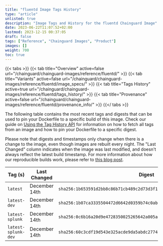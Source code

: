 ```yaml
---
title: "fluentd Image Tags History"
type: "article"
unlisted: true
description: "Image Tags and History for the fluentd Chainguard Image"
date: 2023-06-22T11:07:52+02:00
lastmod: 2023-12-15 00:37:05
draft: false
tags: ["Reference", "Chainguard Images", "Product"]
images: []
weight: 700
toc: true
---
```


{{< tabs >}}
{{< tab title="Overview" active=false url="/chainguard/chainguard-images/reference/fluentd/" >}}
{{< tab title="Variants" active=false url="/chainguard/chainguard-images/reference/fluentd/image_specs/" >}}
{{< tab title="Tags History" active=true url="/chainguard/chainguard-images/reference/fluentd/tags_history/" >}}
{{< tab title="Provenance" active=false url="/chainguard/chainguard-images/reference/fluentd/provenance_info/" >}}
{{</ tabs >}}

The following table contains the most recent tags and digests that can be used to pin your Dockerfile to a specific build of this image. Check our guide on [Using the Tag History API](/chainguard/chainguard-images/using-the-tag-history-api/) for information on how to fetch all tags from an image and how to pin your Dockerfile to a specific digest.

Please note that digests and timestamps only change when there is a change to the image, even though images are rebuilt every night. The "Last Changed" column indicates when the image was last modified, and doesn't always reflect the latest build timestamp. For more information about how our reproducible builds work, please refer to [this blog post](https://www.chainguard.dev/unchained/reproducing-chainguards-reproducible-image-builds).

| Tag (s)              | Last Changed  | Digest                                                                    |
|----------------------|---------------|---------------------------------------------------------------------------|
|  `latest`            | December 14th | `sha256:1b653591d2bb8c86b71cb489c2d73d3f1243c992ef886113d1783c8dadf5fe7a` |
|  `latest-dev`        | December 14th | `sha256:1b07ca3335504472d6642d0359b74c0ab11c44c4ffef5e7585a74f3eb0c24cef` |
|  `latest-splunk`     | December 14th | `sha256:0c6b16a20d9e4728350025265642a005aa27a28feed0eb98fe081ae984456b7c` |
|  `latest-splunk-dev` | December 14th | `sha256:60c3cdf19d543e325acde9da5abdc27740c2cad9438869ded81c4c22b61ea642` |

